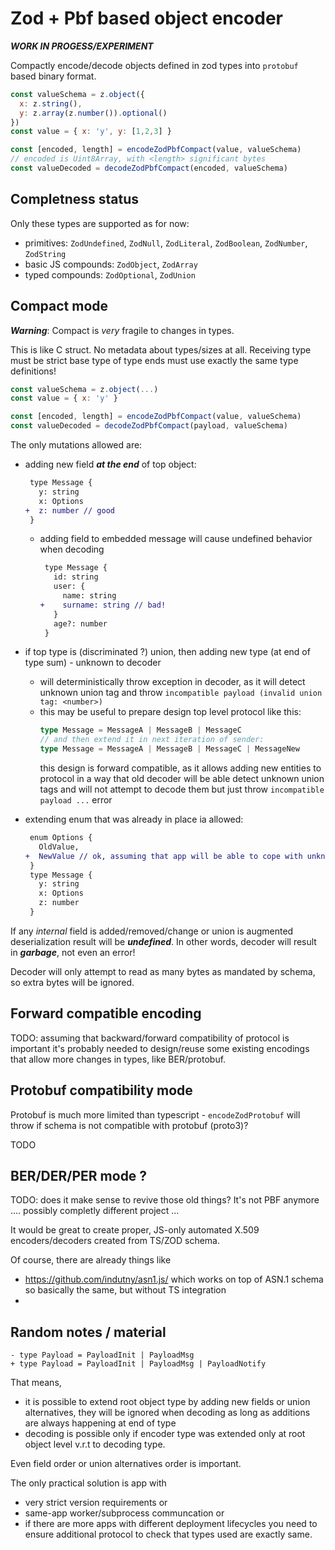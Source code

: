 # Zod + Pbf based object encoder

***WORK IN PROGESS/EXPERIMENT***

Compactly encode/decode objects defined in zod types into `protobuf` based binary format.

```js
const valueSchema = z.object({
  x: z.string(),
  y: z.array(z.number()).optional()
})
const value = { x: 'y', y: [1,2,3] }

const [encoded, length] = encodeZodPbfCompact(value, valueSchema)
// encoded is Uint8Array, with <length> significant bytes
const valueDecoded = decodeZodPbfCompact(encoded, valueSchema)
```
## Completness status

Only these types are supported as for now:
* primitives: `ZodUndefined`, `ZodNull`, `ZodLiteral`, `ZodBoolean`, `ZodNumber`, `ZodString`
* basic JS compounds: `ZodObject`, `ZodArray`
* typed compounds: `ZodOptional`, `ZodUnion`

## Compact mode

***Warning***: Compact is _very_ fragile to changes in types.

This is like C struct. No metadata about types/sizes at all.
Receiving type must be strict base type of type ends must use exactly the same type definitions!

```js
const valueSchema = z.object(...)
const value = { x: 'y' }

const [encoded, length] = encodeZodPbfCompact(value, valueSchema)
const valueDecoded = decodeZodPbfCompact(payload, valueSchema)
```

The only mutations allowed are:

* adding new field ***at the end*** of top object:
  ```diff
   type Message {
     y: string
     x: Options
  +  z: number // good
   }
  ```

     * adding field to embedded message will cause undefined behavior when decoding
       ```diff
        type Message {
          id: string
          user: {
            name: string
       +    surname: string // bad!
          }
          age?: number
        }
       ```

* if top type is (discriminated ?) union, then adding new type (at end of type sum) - unknown to decoder
  - will deterministically throw exception in decoder, as it will detect unknown union tag and throw `incompatible payload (invalid union tag: <number>)`
  - this may be useful to prepare design top level protocol like this:
    ```ts
    type Message = MessageA | MessageB | MessageC
    // and then extend it in next iteration of sender:
    type Message = MessageA | MessageB | MessageC | MessageNew
    ```
    this design is forward compatible, as it allows adding new entities to protocol in a way
    that old decoder will be able detect unknown union tags and will not attempt to decode them but just throw `incompatible payload ...` error

* extending enum that was already in place ia allowed:
  ```diff
   enum Options {
     OldValue,
  +  NewValue // ok, assuming that app will be able to cope with unknown enum value
   }
   type Message {
     y: string
     x: Options
     z: number
   }
  ```


If any _internal_ field is added/removed/change or union is augmented deserialization result will be ***undefined***. In other words, decoder will result in ***garbage***, not even an error!

Decoder will only attempt to read as many bytes as mandated by schema, so extra bytes will be ignored.

## Forward compatible encoding

TODO: assuming that backward/forward compatibility of protocol is important it's probably needed to design/reuse some existing encodings that allow more
changes in types, like BER/protobuf.

## Protobuf compatibility mode

Protobuf is much more limited than typescript - `encodeZodProtobuf` will throw if schema is not compatible with protobuf (proto3)?

TODO

## BER/DER/PER mode ?

TODO: does it make sense to revive those old things?
It's not PBF anymore .... possibly completly different project ...

It would be great to create proper, JS-only automated X.509 encoders/decoders created from TS/ZOD schema.

Of course, there are already things like
 * https://github.com/indutny/asn1.js/ which works on top of ASN.1 schema so basically the same, but without TS integration
 *

## Random notes / material

```
- type Payload = PayloadInit | PayloadMsg
+ type Payload = PayloadInit | PayloadMsg | PayloadNotify
```

That means,
 * it is possible to extend root object type by adding new fields or union alternatives, they will be ignored when decoding as long as additions are always happening at end of type
 * decoding is possible only if encoder type was extended only at root object level v.r.t to decoding type.


Even field order or union alternatives order is important.

The only practical solution is app with
* very strict version requirements or
* same-app worker/subprocess communcation or
* if there are more apps with different deployment lifecycles you need to ensure additional protocol to check that types used are exactly same.

